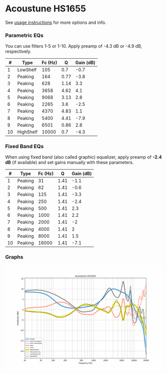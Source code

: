# Acoustune HS1655
See [usage instructions](https://github.com/jaakkopasanen/AutoEq#usage) for more options and info.

### Parametric EQs
You can use filters 1-5 or 1-10. Apply preamp of -4.3 dB or -4.9 dB, respectively.

|   # | Type      |   Fc (Hz) |    Q |   Gain (dB) |
|-----|-----------|-----------|------|-------------|
|   1 | LowShelf  |       105 | 0.7  |        -0.7 |
|   2 | Peaking   |       164 | 0.77 |        -3.8 |
|   3 | Peaking   |       628 | 1.14 |         3.3 |
|   4 | Peaking   |      3658 | 4.62 |         4.1 |
|   5 | Peaking   |      9068 | 3.13 |         2.8 |
|   6 | Peaking   |      2265 | 3.6  |        -2.5 |
|   7 | Peaking   |      4370 | 4.83 |         1.1 |
|   8 | Peaking   |      5400 | 4.41 |        -7.9 |
|   9 | Peaking   |      6501 | 0.86 |         2.8 |
|  10 | HighShelf |     10000 | 0.7  |        -4.3 |

### Fixed Band EQs
When using fixed band (also called graphic) equalizer, apply preamp of **-2.4 dB** (if available) and set gains manually with these parameters.

|   # | Type    |   Fc (Hz) |    Q |   Gain (dB) |
|-----|---------|-----------|------|-------------|
|   1 | Peaking |        31 | 1.41 |        -1.1 |
|   2 | Peaking |        62 | 1.41 |        -0.6 |
|   3 | Peaking |       125 | 1.41 |        -3.3 |
|   4 | Peaking |       250 | 1.41 |        -2.4 |
|   5 | Peaking |       500 | 1.41 |         2.3 |
|   6 | Peaking |      1000 | 1.41 |         2.2 |
|   7 | Peaking |      2000 | 1.41 |        -2   |
|   8 | Peaking |      4000 | 1.41 |         2   |
|   9 | Peaking |      8000 | 1.41 |         1.5 |
|  10 | Peaking |     16000 | 1.41 |        -7.1 |

### Graphs
![](./Acoustune%20HS1655.png)
